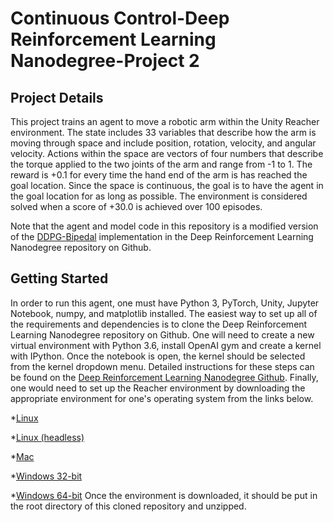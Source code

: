 # Continuous Control-Deep Reinforcement Learning Nanodegree-Project 2

## Project Details
This project trains an agent to move a robotic arm within the Unity Reacher environment. The state includes 33 variables that describe how the arm is moving through space and include position, rotation, velocity, and angular velocity. Actions within the space are vectors of four numbers that describe the torque applied to the two joints of the arm and range from -1 to 1. The reward is +0.1 for every time the hand end of the arm is has reached the goal location. Since the space is continuous, the goal is to have the agent in the goal location for as long as possible. The environment is considered solved when a score of +30.0 is achieved over 100 episodes.

Note that the agent and model code in this repository is a modified version of the [DDPG-Bipedal](https://github.com/udacity/deep-reinforcement-learning/tree/master/ddpg-bipedal) implementation in the Deep Reinforcement Learning Nanodegree repository on Github.

## Getting Started

In order to run this agent, one must have Python 3, PyTorch, Unity, Jupyter Notebook, numpy, and matplotlib installed. The easiest way to set up all of the requirements and dependencies is to clone the Deep Reinforcement Learning Nanodegree repository on Github. One will need to create a new virtual environment with Python 3.6, install OpenAI gym and create a kernel with IPython. Once the notebook is open, the kernel should be selected from the kernel dropdown menu. Detailed instructions for these steps can be found on the [Deep Reinforcement Learning Nanodegree Github](https://github.com/udacity/deep-reinforcement-learning#dependencies). Finally, one would need to set up the Reacher environment by downloading the appropriate environment for one's operating system from the links below.
        
*[Linux](https://s3-us-west-1.amazonaws.com/udacity-drlnd/P2/Reacher/one_agent/Reacher_Linux.zip)
        
*[Linux (headless)](https://s3-us-west-1.amazonaws.com/udacity-drlnd/P2/Reacher/one_agent/Reacher_Linux_NoVis.zip)
        
*[Mac](https://s3-us-west-1.amazonaws.com/udacity-drlnd/P2/Reacher/one_agent/Reacher.app.zip)
        
*[Windows 32-bit](https://s3-us-west-1.amazonaws.com/udacity-drlnd/P2/Reacher/one_agent/Reacher_Windows_x86.zip)
        
*[Windows 64-bit](https://s3-us-west-1.amazonaws.com/udacity-drlnd/P2/Reacher/one_agent/Reacher_Windows_x86_64.zip)
Once the environment is downloaded, it should be put in the root directory of this cloned repository and unzipped.
